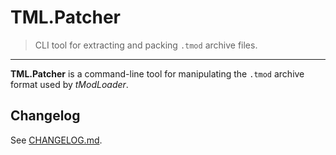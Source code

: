 # TML.Patcher

> CLI tool for extracting and packing `.tmod` archive files.

---

**TML.Patcher** is a command-line tool for manipulating the `.tmod` archive format used by _tModLoader_.

## Changelog

See [CHANGELOG.md](CHANGELOG.md).
